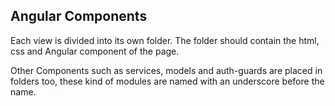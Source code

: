 ## Angular Components
Each view is divided into its own folder. The folder should contain the html, css and Angular component of the page.

Other Components such as services, models and auth-guards are placed in folders too, these kind of modules are named with an underscore before the name.
